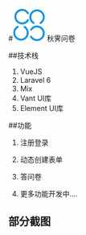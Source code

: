 #<img src="public/images/logo.png" alt="logo" style="zoom: 50%;" /> 秋霁问卷

##技术栈

1. VueJS
2. Laravel 6
3. Mix
4. Vant UI库
5. Element UI库




##功能

1. 注册登录

2. 动态创建表单

3. 答问卷

4. 更多功能开发中....

   

## 部分截图

